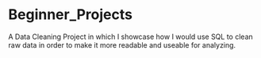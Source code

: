 # Beginner_Projects
A Data Cleaning Project in which I showcase how I would use SQL to clean raw data in order to make it more readable and useable for analyzing. 

